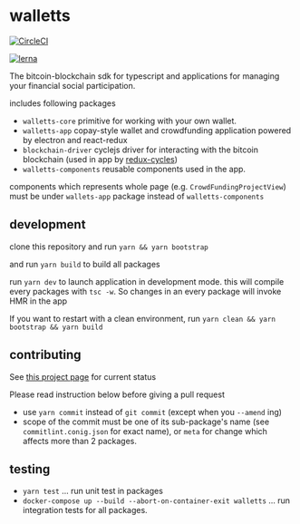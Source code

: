 # walletts

[![CircleCI](https://circleci.com/gh/joemphilips/walletts/tree/master.svg?style=svg)](https://circleci.com/gh/joemphilips/walletts/tree/master)

[![lerna](https://img.shields.io/badge/maintained%20with-lerna-cc00ff.svg)](https://lernajs.io/)

The bitcoin-blockchain sdk for typescript and applications for managing your financial social participation.

includes following packages 
* `walletts-core` primitive for working with your own wallet.
* `walletts-app` copay-style wallet and crowdfunding application powered by electron and react-redux
* `blockchain-driver` cyclejs driver for interacting with the bitcoin blockchain
(used in app by [redux-cycles](https://github.com/cyclejs-community/redux-cycles))
* `walletts-components` reusable components used in the app.

components which represents whole page (e.g. `CrowdFundingProjectView`) must be under `wallets-app` package instead of `walletts-components`

## development

clone this repository and run
`yarn && yarn bootstrap`

and
run `yarn build` to build all packages

run `yarn dev` to launch application in development mode. this will compile every packages with `tsc -w`.
So changes in an every package will invoke HMR in the app

If you want to restart with a clean environment, run
`yarn clean && yarn bootstrap && yarn build`

## contributing

See [this project page](https://github.com/joemphilips/cycle-walletts/projects/2?add_cards_query=is%3Aopen) for current status

Please read instruction below before giving a pull request

* use `yarn commit` instead of `git commit` (except when you `--amend` ing)
* scope of the commit must be one of its sub-package's name (see `commitlint.conig.json` for exact name), or `meta` for change which affects more than 2 packages.

## testing

* `yarn test` ... run unit test in packages
* `docker-compose up --build --abort-on-container-exit walletts` ... run integration tests for all packages.
